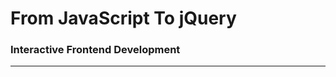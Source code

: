 # From JavaScript To jQuery

### Interactive Frontend Development

----------------------------------------------
